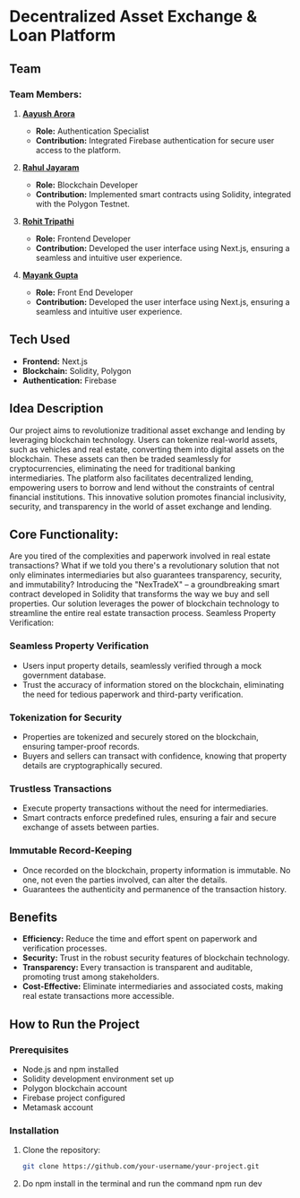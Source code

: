 # Decentralized Asset Exchange & Loan Platform

## Team

### Team Members:

1. **[Aayush Arora](https://github.com/aayush12arora)**
   - **Role:** Authentication Specialist
   - **Contribution:** Integrated Firebase authentication for secure user access to the platform.

2. **[Rahul Jayaram](https://github.com/Rahuldj2)**
   - **Role:** Blockchain Developer
   - **Contribution:** Implemented smart contracts using Solidity, integrated with the Polygon Testnet.

3. **[Rohit Tripathi](https://github.com/RohitTripathi1)**
   - **Role:** Frontend Developer
   - **Contribution:** Developed the user interface using Next.js, ensuring a seamless and intuitive user experience.

4. **[Mayank Gupta](https://github.com/mayankgupta2023)**
   - **Role:** Front End Developer
   - **Contribution:** Developed the user interface using Next.js, ensuring a seamless and intuitive user experience.

## Tech Used

- **Frontend:** Next.js
- **Blockchain:** Solidity, Polygon
- **Authentication:** Firebase

## Idea Description

Our project aims to revolutionize traditional asset exchange and lending by leveraging blockchain technology. Users can tokenize real-world assets, such as vehicles and real estate, converting them into digital assets on the blockchain. These assets can then be traded seamlessly for cryptocurrencies, eliminating the need for traditional banking intermediaries. The platform also facilitates decentralized lending, empowering users to borrow and lend without the constraints of central financial institutions. This innovative solution promotes financial inclusivity, security, and transparency in the world of asset exchange and lending.


## Core Functionality:
Are you tired of the complexities and paperwork involved in real estate transactions? What if we told you there's a revolutionary solution that not only eliminates intermediaries but also guarantees transparency, security, and immutability?
Introducing the "NexTradeX" – a groundbreaking smart contract developed in Solidity that transforms the way we buy and sell properties. Our solution leverages the power of blockchain technology to streamline the entire real estate transaction process.
Seamless Property Verification:
### Seamless Property Verification

- Users input property details, seamlessly verified through a mock government database.
- Trust the accuracy of information stored on the blockchain, eliminating the need for tedious paperwork and third-party verification.

### Tokenization for Security

- Properties are tokenized and securely stored on the blockchain, ensuring tamper-proof records.
- Buyers and sellers can transact with confidence, knowing that property details are cryptographically secured.

### Trustless Transactions

- Execute property transactions without the need for intermediaries.
- Smart contracts enforce predefined rules, ensuring a fair and secure exchange of assets between parties.

### Immutable Record-Keeping

- Once recorded on the blockchain, property information is immutable. No one, not even the parties involved, can alter the details.
- Guarantees the authenticity and permanence of the transaction history.

## Benefits

- **Efficiency:** Reduce the time and effort spent on paperwork and verification processes.
- **Security:** Trust in the robust security features of blockchain technology.
- **Transparency:** Every transaction is transparent and auditable, promoting trust among stakeholders.
- **Cost-Effective:** Eliminate intermediaries and associated costs, making real estate transactions more accessible.

## How to Run the Project

### Prerequisites

- Node.js and npm installed
- Solidity development environment set up
- Polygon blockchain account
- Firebase project configured
- Metamask account





### Installation

1. Clone the repository:

   ```bash
   git clone https://github.com/your-username/your-project.git
2. Do npm install in the terminal and run the command npm run dev 
